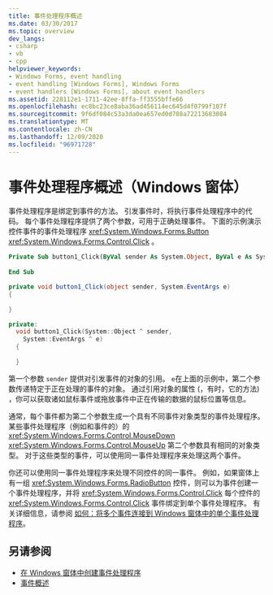```yaml
---
title: 事件处理程序概述
ms.date: 03/30/2017
ms.topic: overview
dev_langs:
- csharp
- vb
- cpp
helpviewer_keywords:
- Windows Forms, event handling
- event handling [Windows Forms], Windows Forms
- event handlers [Windows Forms], about event handlers
ms.assetid: 228112e1-1711-42ee-8ffa-ff3555bffe66
ms.openlocfilehash: ec8bc23ce8aba36ad456114ec645d4f0799f107f
ms.sourcegitcommit: 9f6df084c53a3da0ea657ed0d708a72213683084
ms.translationtype: MT
ms.contentlocale: zh-CN
ms.lasthandoff: 12/09/2020
ms.locfileid: "96971728"
---
```

# <a name="event-handlers-overview-windows-forms"></a>事件处理程序概述（Windows 窗体）
事件处理程序是绑定到事件的方法。 引发事件时，将执行事件处理程序中的代码。 每个事件处理程序提供了两个参数，可用于正确处理事件。 下面的示例演示控件事件的事件处理程序 <xref:System.Windows.Forms.Button> <xref:System.Windows.Forms.Control.Click> 。  
  
```vb  
Private Sub button1_Click(ByVal sender As System.Object, ByVal e As System.EventArgs) Handles button1.Click  
  
End Sub  
```  
  
```csharp  
private void button1_Click(object sender, System.EventArgs e)
{  
  
}  
```  
  
```cpp  
private:  
  void button1_Click(System::Object ^ sender,  
    System::EventArgs ^ e)  
  {  
  
  }  
```  
  
 第一个参数 `sender` 提供对引发事件的对象的引用。 `e`在上面的示例中，第二个参数传递特定于正在处理的事件的对象。 通过引用对象的属性 (，有时，它的方法) ，你可以获取诸如鼠标事件或拖放事件中正在传输的数据的鼠标位置等信息。  
  
 通常，每个事件都为第二个参数生成一个具有不同事件对象类型的事件处理程序。 某些事件处理程序（例如和事件的）的 <xref:System.Windows.Forms.Control.MouseDown> <xref:System.Windows.Forms.Control.MouseUp> 第二个参数具有相同的对象类型。 对于这些类型的事件，可以使用同一事件处理程序来处理这两个事件。  
  
 你还可以使用同一事件处理程序来处理不同控件的同一事件。 例如，如果窗体上有一组 <xref:System.Windows.Forms.RadioButton> 控件，则可以为事件创建一个事件处理程序，并将 <xref:System.Windows.Forms.Control.Click> 每个控件的 <xref:System.Windows.Forms.Control.Click> 事件绑定到单个事件处理程序。 有关详细信息，请参阅 [如何：将多个事件连接到 Windows 窗体中的单个事件处理程序](how-to-connect-multiple-events-to-a-single-event-handler-in-windows-forms.md)。  
  
## <a name="see-also"></a>另请参阅

- [在 Windows 窗体中创建事件处理程序](creating-event-handlers-in-windows-forms.md)
- [事件概述](events-overview-windows-forms.md)

